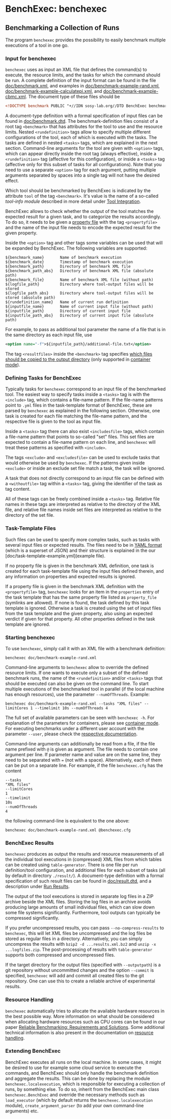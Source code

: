 # BenchExec: benchexec
## Benchmarking a Collection of Runs

The program `benchexec` provides the possibility to easily benchmark
multiple executions of a tool in one go.

### Input for benchexec
`benchexec` uses as input an XML file that defines the command(s) to execute,
the resource limits, and the tasks for which the command should be run.
A complete definition of the input format can be found in the file
[doc/benchmark.xml](benchmark.xml),
and examples in [doc/benchmark-example-rand.xml](benchmark-example-rand.xml),
[doc/benchmark-example-calculatepi.xml](benchmark-example-calculatepi.xml),
and [doc/benchmark-example-cbmc.xml](benchmark-example-cbmc.xml).
The document type of these files should be

```XML
<!DOCTYPE benchmark PUBLIC "+//IDN sosy-lab.org//DTD BenchExec benchmark 1.9//EN" "https://www.sosy-lab.org/benchexec/benchmark-1.9.dtd">
```

A document-type definition with a formal specification of input files can be found in
[doc/benchmark.dtd](benchmark.dtd).
The benchmark-definition files consist of a root tag `<benchmark>`
that has attributes for the tool to use and the resource limits.
Nested `<rundefinition>` tags allow to specify multiple different configurations of the tool,
each of which is executed with the tasks.
The tasks are defined in nested `<tasks>` tags,
which are explained in the next section.
Command-line arguments for the tool are given with `<option>` tags,
which can appear directly inside the root tag (always effective),
inside a `<rundefinition>` tag (affective for this configuration),
or inside a `<tasks>` tag (affective only for this subset of tasks for all configurations).
Note that you need to use a separate `<option>` tag for each argument,
putting multiple arguments separated by spaces into a single tag will not have the desired effect.

Which tool should be benchmarked by BenchExec is indicated by
the attribute `tool` of the tag `<benchmark>`.
It's value is the name of a so-called *tool-info module*
described in more detail under [Tool Integration](tool-integration.md).

BenchExec allows to check whether the output of the tool matches the expected result
for a given task, and to categorize the results accordingly.
To do so, it needs to be given a [property file](properties/INDEX.md)
with the tag `<propertyfile>`
and the name of the input file needs to encode the expected result
for the given property.

Inside the `<option>` tag and other tags some variables can be used
that will be expanded by BenchExec. The following variables are supported:

    ${benchmark_name}       Name of benchmark execution
    ${benchmark_date}       Timestamp of benchmark execution
    ${benchmark_path}       Directory of benchmark XML file
    ${benchmark_path_abs}   Directory of benchmark XML file (absolute path)
    ${benchmark_file}       Name of benchmark XML file (without path)
    ${logfile_path}         Directory where tool-output files will be stored
    ${logfile_path_abs}     Directory where tool-output files will be stored (absolute path)
    ${rundefinition_name}   Name of current run definition
    ${inputfile_name}       Name of current input file (without path)
    ${inputfile_path}       Directory of current input file
    ${inputfile_path_abs}   Directory of current input file (absolute path)

For example, to pass as additional tool parameter the name of a file
that is in the same directory as each input file, use

```XML
<option name="-f">${inputfile_path}/additional-file.txt</option>
```

The tag `<resultfiles>` inside the `<benchmark>` tag specifies
[which files should be copied to the output directory](container.md#retrieving-result-files)
(only supported in [container mode](container.md)).

### Defining Tasks for BenchExec
Typically tasks for `benchexec` correspond to an input file of the benchmarked tool.
The easiest way to specify tasks inside a `<tasks>` tag is with the `<include>` tag,
which contains a file-name pattern.
If the file-name patterns point to `.yml` files in the task-template format of BenchExec,
these are parsed by `benchexec` as explained in the following section.
Otherwise, one task is created for each file matching the file-name pattern,
and the respective file is given to the tool as input file.

Inside a `<tasks>` tag there can also exist `<includesfile>` tags,
which contain a file-name pattern that points to so-called "set" files.
This set files are expected to contain a file-name pattern on each line,
and `benchexec` will treat these patterns as specified with `<include>`.

The tags `<exclude>` and `<excludesfile>` can be used to exclude tasks
that would otherwise be used by `benchexec`.
If the patterns given inside `<exclude>` or inside an exclude set file match a task,
the task will be ignored.

A task that does not directly correspond to an input file can be defined
with a `<withoutfile>` tag within a `<tasks>` tag,
giving the identifier of the task as tag content.

All of these tags can be freely combined inside a `<tasks>` tag.
Relative file names in these tags are interpreted as relative to the directory of the XML file,
and relative file names inside set files are interpreted as relative to the directory of the set file.

### Task-Template Files
Such files can be used to specify more complex tasks,
such as tasks with several input files or expected results.
The files need to be in [YAML format](http://yaml.org/) (which is a superset of JSON)
and their structure is explained in the our [doc/task-template-example.yml](example file).

If no property file is given in the benchmark XML definition,
one task is created for each task-template file using the input files defined therein,
and any information on properties and expected results is ignored.

If a property file is given in the benchmark XML definition with the `<propertyfile>` tag,
`benchexec` looks for an item in the `properties` entry of the task template
that has the same property file listed as `property_file` (symlinks are allowed).
If none is found, the task defined by this task template is ignored.
Otherwise a task is created using the set of input files from the task template
and the given property, also using an expected verdict if given for that property.
All other properties defined in the task template are ignored.

### Starting benchexec
To use `benchexec`, simply call it with an XML file with a benchmark definition:

    benchexec doc/benchmark-example-rand.xml

Command-line arguments to `benchexec` allow to override the defined resource limits.
If one wants to execute only a subset of the defined benchmark runs,
the name of the `<rundefinition>` and/or `<tasks>` tags
that should be executed can also be given on the command line.
To start multiple executions of the benchmarked tool in parallel
(if the local machine has enough resources),
use the parameter `--numOfThreads`.
Example:

    benchexec doc/benchmark-example-rand.xml --tasks "XML files" --limitCores 1 --timelimit 10s --numOfThreads 4

The full set of available parameters can be seen with `benchexec -h`.
For explanation of the parameters for containers, please see [container mode](container.md).
For executing benchmarks under a different user account with the parameter `--user`,
please check the [respective documentation](separate-user.md).

Command-line arguments can additionally be read from a file,
if the file name prefixed with `@` is given as argument.
The file needs to contain one argument per line.
If parameter name and value are on the same line,
they need to be separated with `=` (not with a space).
Alternatively, each of them can be put on a separate line.
For example, if the file `benchexec.cfg` has the content

    --tasks
    "XML files"
    --limitCores
    1
    --timelimit
    10s
    --numOfThreads
    4

the following command-line is equivalent to the one above:

    benchexec doc/benchmark-example-rand.xml @benchexec.cfg

### BenchExec Results
`benchexec` produces as output the results and resource measurements
of all the individual tool executions in (compressed) XML files
from which tables can be created using `table-generator`.
There is one file per run definition/tool configuration,
and additional files for each subset of tasks
(all by default in directory `./result/`).
A document-type definition with a formal specification of such result files can be found in
[doc/result.dtd](result.dtd), and a description under [Run Results](run-results.md).

The output of the tool executions is stored in separate log files
in a ZIP archive beside the XML files.
Storing the log files in an archive avoids producing large amounts of small individual files,
which can slow down some file systems significantly.
Furthermore, tool outputs can typically be compressed significantly.

If you prefer uncompressed results, you can pass `--no-compress-results` to `benchexec`,
this will let XML files be uncompressed and the log files be stored as regular files in a directory.
Alternatively, you can simply uncompress the results with `bzip2 -d ...results.xml.bz2`
and `unzip -x ...logfiles.zip`.
The post-processing of results with `table-generator` supports both compressed and uncompressed files.

If the target directory for the output files (specified with `--outputpath`)
is a git repository without uncommitted changes and the option `--commit`
is specified, `benchexec` will add and commit all created files to the git repository.
One can use this to create a reliable archive of experimental results.


### Resource Handling
`benchexec` automatically tries to allocate the available hardware resources
in the best possible way.
More information on what should be considered when allocating hardware resources such as CPU cores
can be found in our paper
[Reliable Benchmarking: Requirements and Solutions](https://www.sosy-lab.org/~dbeyer/Publications/2017-STTT.Reliable_Benchmarking_Requirements_and_Solutions.pdf).
Some additional technical information is also present in the documentation on [resource handling](resources.md).


### Extending BenchExec
BenchExec executes all runs on the local machine.
In some cases, it might be desired to use for example some cloud service
to execute the commands, and BenchExec should only handle the benchmark definition
and aggregate the results.
This can be done by replacing the module `benchexec.localexecution`,
which is responsible for executing a collection of runs, by something else.
To do so, inherit from the BenchExec main class `benchexec.BenchExec`
and override the necessary methods such as `load_executor`
(which by default returns the `benchexec.localexecution` module),
`create_argument_parser` (to add your own command-line arguments) etc.
